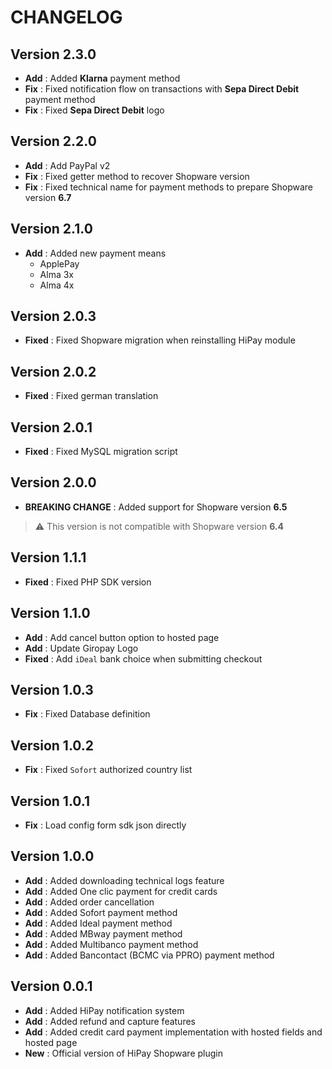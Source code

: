 # CHANGELOG

## Version 2.3.0

- **Add** : Added **Klarna** payment method
- **Fix** : Fixed notification flow on transactions with **Sepa Direct Debit** payment method
- **Fix** : Fixed **Sepa Direct Debit** logo

## Version 2.2.0

- **Add** : Add PayPal v2
- **Fix** : Fixed getter method to recover Shopware version
- **Fix** : Fixed technical name for payment methods to prepare Shopware version **6.7**

## Version 2.1.0

- **Add** : Added new payment means
  - ApplePay
  - Alma 3x
  - Alma 4x

## Version 2.0.3

- **Fixed** : Fixed Shopware migration when reinstalling HiPay module

## Version 2.0.2

- **Fixed** : Fixed german translation

## Version 2.0.1

- **Fixed** :  Fixed MySQL migration script

## Version 2.0.0

- **BREAKING CHANGE** : Added support for Shopware version **6.5**

> :warning: This version is not compatible with Shopware version **6.4**

## Version 1.1.1

- **Fixed** :  Fixed PHP SDK version

## Version 1.1.0

- **Add** : Add cancel button option to hosted page
- **Add** : Update Giropay Logo
- **Fixed** :  Add `iDeal` bank choice when submitting checkout

## Version 1.0.3

- **Fix** : Fixed Database definition

## Version 1.0.2

- **Fix** : Fixed `Sofort` authorized country list

## Version 1.0.1

- **Fix** : Load config form sdk json directly

## Version 1.0.0

- **Add** : Added downloading technical logs feature
- **Add** : Added One clic payment for credit cards
- **Add** : Added order cancellation
- **Add** : Added Sofort payment method
- **Add** : Added Ideal payment method
- **Add** : Added MBway payment method
- **Add** : Added Multibanco payment method
- **Add** : Added Bancontact (BCMC via PPRO) payment method

## Version 0.0.1

- **Add** : Added HiPay notification system
- **Add** : Added refund and capture features
- **Add** : Added credit card payment implementation with hosted fields and hosted page
- **New** : Official version of HiPay Shopware plugin
